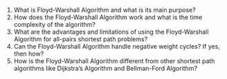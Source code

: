 

1. What is Floyd-Warshall Algorithm and what is its main purpose?
2. How does the Floyd-Warshall Algorithm work and what is the time complexity of the algorithm?
3. What are the advantages and limitations of using the Floyd-Warshall Algorithm for all-pairs shortest path problems?
4. Can the Floyd-Warshall Algorithm handle negative weight cycles? If yes, then how?
5. How is the Floyd-Warshall Algorithm different from other shortest path algorithms like Dijkstra’s Algorithm and Bellman-Ford Algorithm?